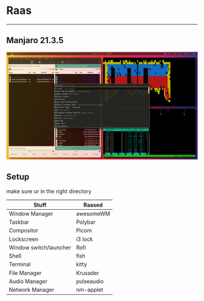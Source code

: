 # Raas

---
## Manjaro 21.3.5

![](Resources/raas.png)

## Setup
make sure ur in the right directory

| Stuff | Raased |
|---------------------------|-------------------------|
| Window Manager | awesomeWM |
| Taskbar | Polybar |
| Compositor  | Picom |
| Lockscreen | i3 lock |
| Window switch/launcher | Rofi |
| Shell | fish |
| Terminal | kitty |
| File Manager | Krusader |
| Audio Manager | pulseaudio |
| Network Manager | nm-applet |